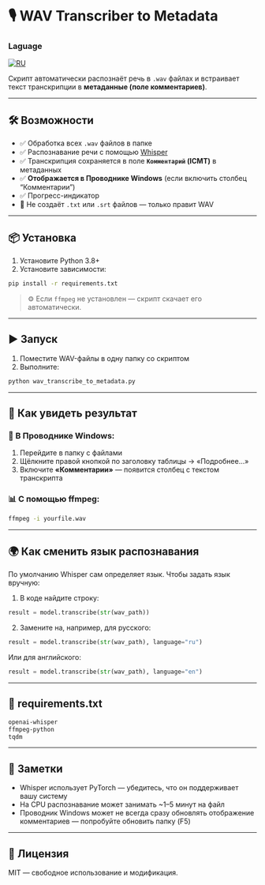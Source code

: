 # 🎙️ WAV Transcriber to Metadata

### Laguage
[![RU](https://img.shields.io/badge/lang-ru-red)](https://github.com/koonclsx/WAV-Transcriber-to-Metadata/blob/main/README.md)

Скрипт автоматически распознаёт речь в `.wav` файлах и встраивает текст транскрипции в **метаданные (поле комментариев)**.

---

## 🛠 Возможности

- ✅ Обработка всех `.wav` файлов в папке
- ✅ Распознавание речи с помощью [Whisper](https://github.com/openai/whisper)
- ✅ Транскрипция сохраняется в поле **`Комментарий` (ICMT)** в метаданных
- ✅ **Отображается в Проводнике Windows** (если включить столбец “Комментарии”)
- ✅ Прогресс-индикатор
- 🚫 Не создаёт `.txt` или `.srt` файлов — только правит WAV

---

## 📦 Установка

1. Установите Python 3.8+
2. Установите зависимости:

```bash
pip install -r requirements.txt
```

> ⚙️ Если `ffmpeg` не установлен — скрипт скачает его автоматически.

---

## ▶️ Запуск

1. Поместите WAV-файлы в одну папку со скриптом
2. Выполните:

```bash
python wav_transcribe_to_metadata.py
```

---

## 🧾 Как увидеть результат

### 📁 В Проводнике Windows:

1. Перейдите в папку с файлами
2. Щёлкните правой кнопкой по заголовку таблицы → «Подробнее...»
3. Включите **«Комментарии»** — появится столбец с текстом транскрипта

### 📊 С помощью ffmpeg:

```bash
ffmpeg -i yourfile.wav
```

---

## 🌍 Как сменить язык распознавания

По умолчанию Whisper сам определяет язык. Чтобы задать язык вручную:

1. В коде найдите строку:

```python
result = model.transcribe(str(wav_path))
```

2. Замените на, например, для русского:

```python
result = model.transcribe(str(wav_path), language="ru")
```

Или для английского:

```python
result = model.transcribe(str(wav_path), language="en")
```

---

## 📄 requirements.txt

```txt
openai-whisper
ffmpeg-python
tqdm
```

---

## 📌 Заметки

- Whisper использует PyTorch — убедитесь, что он поддерживает вашу систему
- На CPU распознавание может занимать ~1–5 минут на файл
- Проводник Windows может не всегда сразу обновлять отображение комментариев — попробуйте обновить папку (F5)

---

## 📜 Лицензия

MIT — свободное использование и модификация.
